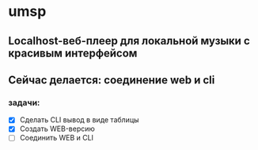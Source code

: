 # umsp
## Localhost-веб-плеер для локальной музыки с красивым интерфейсом
## Сейчас делается: соединение web и cli

### задачи:
- [x] Сделать CLI вывод в виде таблицы
- [x] Создать WEB-версию
- [ ] Соединить WEB и CLI
